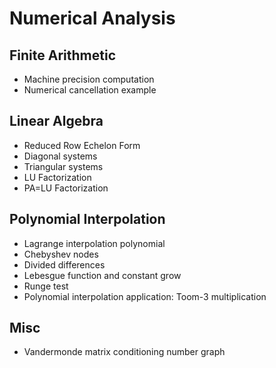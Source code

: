 Numerical Analysis
==================

Finite Arithmetic
-----------------

- Machine precision computation
- Numerical cancellation example

Linear Algebra
--------------

- Reduced Row Echelon Form
- Diagonal systems
- Triangular systems
- LU Factorization
- PA=LU Factorization

Polynomial Interpolation
------------------------

- Lagrange interpolation polynomial
- Chebyshev nodes
- Divided differences
- Lebesgue function and constant grow
- Runge test
- Polynomial interpolation application: Toom-3 multiplication

Misc
----

- Vandermonde matrix conditioning number graph

